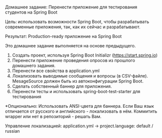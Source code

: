 Домашнее задание:
Перенести приложение для тестирования студентов на Spring Boot

Цель: использовать возможности Spring Boot, чтобы разрабатывать современные приложения, так, как их сейчас и разрабатывают.

Результат: Production-ready приложение на Spring Boot

Это домашнее задание выполняется на основе предыдущего.

1. Создать проект, используя Spring Boot Initializr (https://start.spring.io)
2. Перенести приложение проведения опросов из прошлого домашнего задания.
3. Перенести все свойства в application.yml
4. Локализовать выводимые сообщения и вопросы (в CSV-файле). MesageSource должен быть из автоконфигурации Spring Boot.
5. Сделать собственный баннер для приложения.
6. Перенести тесты и использовать spring-boot-test-starter для тестирования

*Опционально:
Использовать ANSI-цвета для баннера.
Если Ваш язык отличается от русского и английского - локализовать в нём.
Коммитить wrapper или нет в репозиторий - решать Вам.

Управление локализацией:
application.yml -> project.language: default / russian
